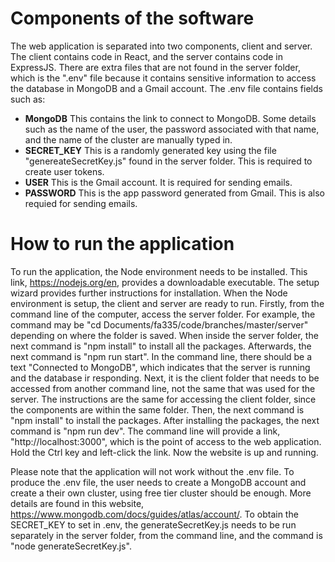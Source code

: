 # Components of the software
The web application is separated into two components, client and server.
The client contains code in React, and the server contains code in ExpressJS.
There are extra files that are not found in the server folder, which is the ".env" file because it contains sensitive information to 
access the database in MongoDB and a Gmail account.
The .env file contains fields such as:
- **MongoDB**
This contains the link to connect to MongoDB. Some details such as the name of the user, the password associated with that name, and the name of the cluster are manually typed in.
- **SECRET_KEY**
This is a randomly generated key using the file "genereateSecretKey.js" found in the server folder. This is required to create user tokens.
- **USER**
This is the Gmail account. It is required for sending emails.
- **PASSWORD**
This is the app password generated from Gmail. This is also requied for sending emails.


# How to run the application
To run the application, the Node environment needs to be installed. This link, https://nodejs.org/en, provides a downloadable executable.
The setup wizard provides further instructions for installation.
When the Node environment is setup, the client and server are ready to run.
Firstly, from the command line of the computer, access the server folder. For example, the command may be "cd Documents/fa335/code/branches/master/server"
depending on where the folder is saved.
When inside the server folder, the next command is "npm install" to install all the packages.
Afterwards, the next command is "npm run start". In the command line, there should be a text "Connected to MongoDB", which indicates that the server is running 
and the database ir responding.
Next, it is the client folder that needs to be accessed from another command line, not the same that was used for the server. 
The instructions are the same for accessing the client folder, since the components are within the same folder.
Then, the next command is "npm install" to install the packages.
After installing the packages, the next command is "npm run dev". The command line will provide a link, "http://localhost:3000", which is the point of access to the 
web application. Hold the Ctrl key and left-click the link.
Now the website is up and running.

Please note that the application will not work without the .env file. To produce the .env file, the user needs to create a MongoDB account and create a their own cluster, 
using free tier cluster should be enough. More details are found in this website, https://www.mongodb.com/docs/guides/atlas/account/.
To obtain the SECRET_KEY to set in .env, the generateSecretKey.js needs to be run separately in the server folder, from the command line, and the command is 
"node generateSecretKey.js".